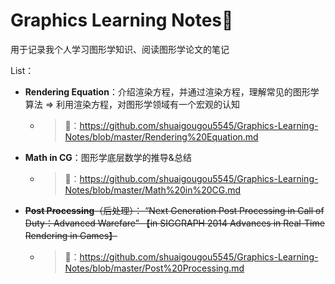 # Graphics Learning Notes📒

用于记录我个人学习图形学知识、阅读图形学论文的笔记

List：

- **Rendering Equation**：介绍渲染方程，并通过渲染方程，理解常见的图形学算法 => 利用渲染方程，对图形学领域有一个宏观的认知

  - > 🔗：https://github.com/shuaigougou5545/Graphics-Learning-Notes/blob/master/Rendering%20Equation.md

- **Math in CG**：图形学底层数学的推导&总结

  - > 🔗：https://github.com/shuaigougou5545/Graphics-Learning-Notes/blob/master/Math%20in%20CG.md

- ~~**Post Processing**（后处理）： “Next Generation Post Processing in Call of Duty：Advanced Warefare” 【in SIGGRAPH 2014 Advances in Real-Time Rendering in Games】~~

  - > 🔗：https://github.com/shuaigougou5545/Graphics-Learning-Notes/blob/master/Post%20Processing.md
